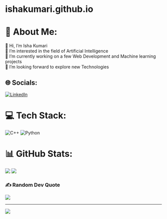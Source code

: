 # ishakumari.github.io
# 💫 About Me:
👋 Hi, I’m Isha Kumari<br>👀 I’m interested in the field of Artificial Intelligence<br>🔭 I’m currently working on a few Web Development and Machine learning projects<br>👯 I’m looking forward to explore new Technologies<br>


## 🌐 Socials:
[![LinkedIn](https://img.shields.io/badge/LinkedIn-%230077B5.svg?logo=linkedin&logoColor=white)](www.linkedin.com/in/isha-kumari-5b6621244) 

# 💻 Tech Stack:
![C++](https://img.shields.io/badge/c++-%2300599C.svg?style=for-the-badge&logo=c%2B%2B&logoColor=white) ![Python](https://img.shields.io/badge/python-3670A0?style=for-the-badge&logo=python&logoColor=ffdd54)

# 📊 GitHub Stats:
[![](https://visitcount.itsvg.in/api?id=IshaKumari12&label=Profile%20Views&icon=8&pretty=true)](https://visitcount.itsvg.in)
<a href="https://visitcount.itsvg.in">
  <img src="https://visitcount.itsvg.in/api?id=IshaKumari12&label=Profile%20Views&icon=8&pretty=true" />
</a>

### ✍️ Random Dev Quote
![](https://quotes-github-readme.vercel.app/api?type=vetical&theme=radical)

---
[![](https://visitcount.itsvg.in/api?id=BhartiPragya07&icon=1&color=0)](https://visitcount.itsvg.in)

<!-- Proudly created with GPRM ( https://gprm.itsvg.in ) -->

